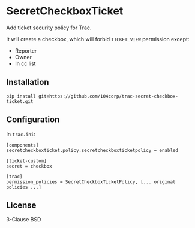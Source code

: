 SecretCheckboxTicket
====================

Add ticket security policy for Trac.

It will create a checkbox, which will forbid `TICKET_VIEW` permission except:

* Reporter
* Owner
* In cc list

Installation
------------

    pip install git+https://github.com/104corp/trac-secret-checkbox-ticket.git

Configuration
-------------

In `trac.ini`:

    [components]
    secretcheckboxticket.policy.secretcheckboxticketpolicy = enabled

    [ticket-custom]
    secret = checkbox

    [trac]
    permission_policies = SecretCheckboxTicketPolicy, [... original policies ...]

License
-------

3-Clause BSD
